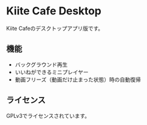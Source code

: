 # Kiite Cafe Desktop

Kiite Cafeのデスクトップアプリ版です。

## 機能

- バックグラウンド再生
- いいねができるミニプレイヤー
- 動画フリーズ（動画だけ止まった状態）時の自動復帰

## ライセンス

GPLv3でライセンスされています。

